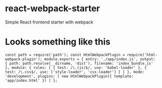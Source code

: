 # react-webpack-starter
Simple React frontend starter with webpack

# Looks something like this
`` const path = require('path');
const HtmlWebpackPlugin = require('html-webpack-plugin');
module.exports = {
  entry: './app/index.js',
  output: {
    path: path.resolve(__dirname, 'dist'),
    filename: 'index_bundle.js'
  },
  module: {
    rules: [
      { test: /\.(js)$/, use: 'babel-loader' },
      { test: /\.css$/, use: ['style-loader', 'css-loader'] }
    ]
  },
  mode: 'development',
  plugins: [
    new HtmlWebpackPlugin({
      template: 'app/index.html'
    })
  ]
};
``
